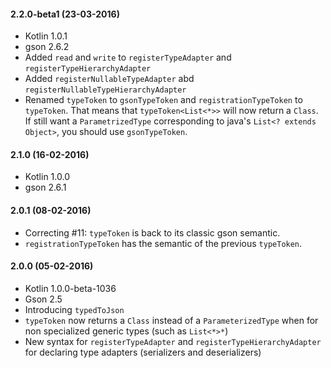 
#### 2.2.0-beta1 (23-03-2016)

 * Kotlin 1.0.1
 * gson 2.6.2
 * Added `read` and `write` to `registerTypeAdapter` and `registerTypeHierarchyAdapter`
 * Added `registerNullableTypeAdapter` abd `registerNullableTypeHierarchyAdapter`
 * Renamed `typeToken` to `gsonTypeToken` and `registrationTypeToken` to `typeToken`. That means that `typeToken<List<*>>` will now return a `Class`.
   If still want a `ParametrizedType` corresponding to java's `List<? extends Object>`, you should use `gsonTypeToken`.

#### 2.1.0 (16-02-2016)
 * Kotlin 1.0.0
 * gson 2.6.1

#### 2.0.1 (08-02-2016)
 * Correcting #11: `typeToken` is back to its classic gson semantic.
 * `registrationTypeToken` has the semantic of the previous `typeToken`.

#### 2.0.0 (05-02-2016)
 * Kotlin 1.0.0-beta-1036
 * Gson 2.5
 * Introducing `typedToJson`
 * `typeToken` now returns a `Class` instead of a `ParameterizedType` when for non specialized generic types (such as `List<*>*`)
 * New syntax for `registerTypeAdapter` and `registerTypeHierarchyAdapter` for declaring type adapters (serializers and deserializers)
 